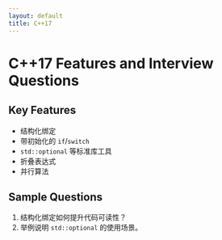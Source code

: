 ```yaml
---
layout: default
title: C++17
---
```


# C++17 Features and Interview Questions

## Key Features
- 结构化绑定
- 带初始化的 `if`/`switch`
- `std::optional` 等标准库工具
- 折叠表达式
- 并行算法

## Sample Questions
1. 结构化绑定如何提升代码可读性？
2. 举例说明 `std::optional` 的使用场景。
